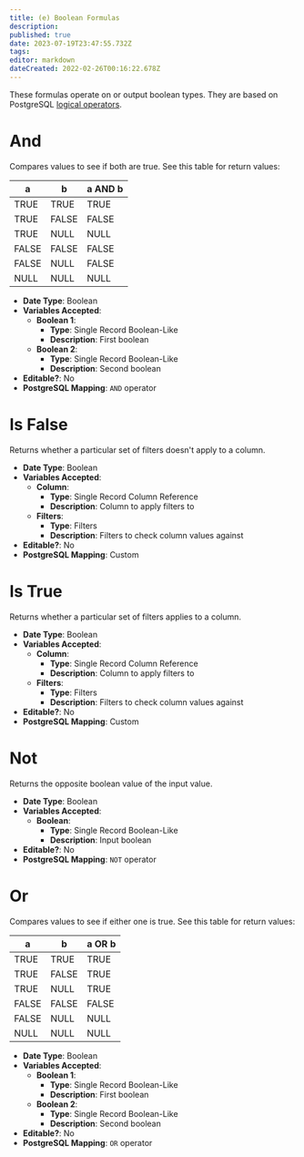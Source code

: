 ```yaml
---
title: (e) Boolean Formulas
description: 
published: true
date: 2023-07-19T23:47:55.732Z
tags: 
editor: markdown
dateCreated: 2022-02-26T00:16:22.678Z
---
```


These formulas operate on or output boolean types. They are based on PostgreSQL [logical operators](https://www.postgresql.org/docs/9.1/functions-logical.html).

# And
Compares values to see if both are true. See this table for return values:

| a | b | a AND b |
|-|-|-|
| TRUE | TRUE | TRUE |
| TRUE | FALSE | FALSE |
| TRUE | NULL | NULL |
| FALSE | FALSE | FALSE |
| FALSE | NULL | FALSE |
| NULL | NULL | NULL |


- **Date Type**: Boolean
- **Variables Accepted**:
    - **Boolean 1**:
        - **Type**: Single Record Boolean-Like
        - **Description**: First boolean
    - **Boolean 2**:
        - **Type**: Single Record Boolean-Like
        - **Description**: Second boolean
- **Editable?**: No
- **PostgreSQL Mapping**: `AND` operator

# Is False
Returns whether a particular set of filters doesn't apply to a column.

- **Date Type**: Boolean
- **Variables Accepted**:
    - **Column**:
        - **Type**: Single Record Column Reference
        - **Description**: Column to apply filters to
    - **Filters**:
        - **Type**: Filters
        - **Description**: Filters to check column values against
- **Editable?**: No
- **PostgreSQL Mapping**: Custom

# Is True
Returns whether a particular set of filters applies to a column.

- **Date Type**: Boolean
- **Variables Accepted**:
    - **Column**:
        - **Type**: Single Record Column Reference
        - **Description**: Column to apply filters to
    - **Filters**:
        - **Type**: Filters
        - **Description**: Filters to check column values against
- **Editable?**: No
- **PostgreSQL Mapping**: Custom

# Not
Returns the opposite boolean value of the input value.

- **Date Type**: Boolean
- **Variables Accepted**:
    - **Boolean**:
        - **Type**: Single Record Boolean-Like
        - **Description**: Input boolean
- **Editable?**: No
- **PostgreSQL Mapping**: `NOT` operator

# Or
Compares values to see if either one is true. See this table for return values:

| a | b | a OR b |
|-|-|-|
| TRUE | TRUE | TRUE |
| TRUE | FALSE | TRUE |
| TRUE | NULL | TRUE |
| FALSE | FALSE | FALSE |
| FALSE | NULL | NULL |
| NULL | NULL | NULL |

- **Date Type**: Boolean
- **Variables Accepted**:
    - **Boolean 1**:
        - **Type**: Single Record Boolean-Like
        - **Description**: First boolean
    - **Boolean 2**:
        - **Type**: Single Record Boolean-Like
        - **Description**: Second boolean
- **Editable?**: No
- **PostgreSQL Mapping**: `OR` operator
